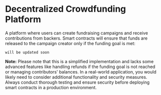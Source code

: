 # Decentralized Crowdfunding Platform

A platform where users can create fundraising campaigns and receive contributions from backers. Smart contracts will ensure that funds are released to the campaign creator only if the funding goal is met:


```
will be updated soon
```



__Note:__ Please note that this is a simplified implementation and lacks some advanced features like handling refunds if the funding goal is not reached or managing contributors' balances. In a real-world application, you would likely need to consider additional functionality and security measures. Always conduct thorough testing and ensure security before deploying smart contracts in a production environment.
